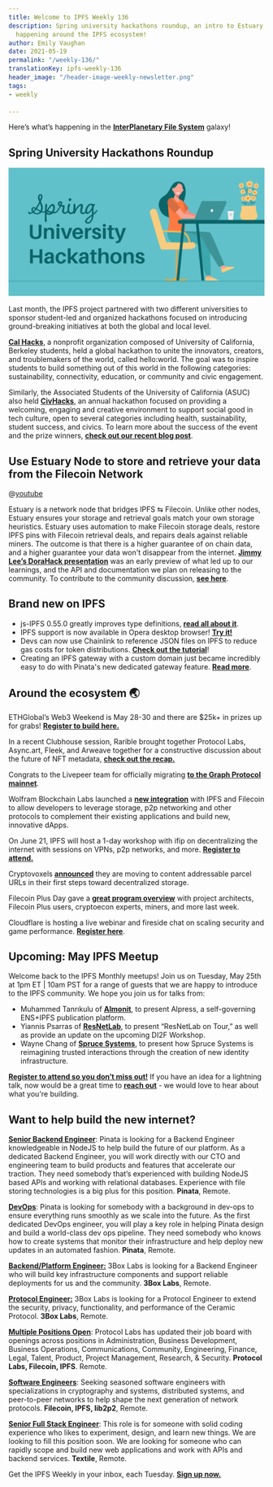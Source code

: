 ```yaml
---
title: Welcome to IPFS Weekly 136
description: Spring university hackathons roundup, an intro to Estuary, and what's
  happening around the IPFS ecosystem!
author: Emily Vaughan
date: 2021-05-19
permalink: "/weekly-136/"
translationKey: ipfs-weekly-136
header_image: "/header-image-weekly-newsletter.png"
tags:
- weekly

---
```

Here’s what’s happening in the [**InterPlanetary File System**](https://ipfs.io/) galaxy!

## Spring University Hackathons Roundup

![](../assets/spring-university-hackathons.png)

Last month, the IPFS project partnered with two different universities to sponsor student-led and organized hackathons focused on introducing ground-breaking initiatives at both the global and local level.

[**Cal Hacks**](https://helloworld.calhacks.io/), a nonprofit organization composed of University of California, Berkeley students, held a global hackathon to unite the innovators, creators, and troublemakers of the world, called hello:world. The goal was to inspire students to build something out of this world in the following categories: sustainability, connectivity, education, or community and civic engagement.

Similarly, the Associated Students of the University of California (ASUC) also held [**CivHacks**](https://www.civhacks.com/), an annual hackathon focused on providing a welcoming, engaging and creative environment to support social good in tech culture, open to several categories including health, sustainability, student success, and civics. To learn more about the success of the event and the prize winners, [**check out our recent blog post**](https://blog.ipfs.io/2021-05-18-spring-hackathons/).

## Use Estuary Node to store and retrieve your data from the Filecoin Network

@[youtube](3hbtHcn0Piw)

Estuary is a network node that bridges IPFS ⇆ Filecoin. Unlike other nodes, Estuary ensures your storage and retrieval goals match your own storage heuristics. Estuary uses automation to make Filecoin storage deals, restore IPFS pins with Filecoin retrieval deals, and repairs deals against reliable miners. The outcome is that there is a higher guarantee of on chain data, and a higher guarantee your data won't disappear from the internet. [**Jimmy Lee’s DoraHack presentation**](https://youtu.be/3hbtHcn0Piw?t=2460) was an early preview of what led up to our learnings, and the API and documentation we plan on releasing to the community. To contribute to the community discussion, [**see here**](https://github.com/filecoin-project/community/discussions/105).

## Brand new on IPFS

* js-IPFS 0.55.0 greatly improves type definitions, [**read all about it**](https://blog.ipfs.io/2021-05-11-js-ipfs-0-55/).
* IPFS support is now available in Opera desktop browser! [**Try it!**](https://www.opera.com/computer)
* Devs can now use Chainlink to reference JSON files on IPFS to reduce gas costs for token distributions. [**Check out the tutorial**](https://blog.chain.link/fetch-ipfs-api-data-token-distribution/)!
* Creating an IPFS gateway with a custom domain just became incredibly easy to do with Pinata's new dedicated gateway feature. [**Read more**](https://www.coywolf.news/webmaster/dedicated-ipfs-gateway-custom-domain/).

## Around the ecosystem 🌏

ETHGlobal’s Web3 Weekend is May 28-30 and there are $25k+ in prizes up for grabs! [**Register to build here.**](https://web3.ethglobal.co/)   
  
In a recent Clubhouse session, Rarible brought together Protocol Labs, Async.art, Fleek, and Arweave together for a constructive discussion about the future of NFT metadata, [**check out the recap.**](https://rarible.medium.com/meet-metadata-guardians-trying-to-make-your-nft-collection-available-100-years-from-now-60a18baeed6c)  
  
Congrats to the Livepeer team for officially migrating [**to the Graph Protocol mainnet**](https://medium.com/livepeer-blog/livepeer-is-one-of-the-graph-protocols-first-ten-mainnet-migration-partners-90f1c5a23a24).  
  
Wolfram Blockchain Labs launched a [**new integration**](https://filecoin.io/blog/posts/wolfram-blockchain-labs-expanding-storage-functionality-with-ipfs-filecoin-for-dapp-development/) with IPFS and Filecoin to allow developers to leverage storage, p2p networking and other protocols to complement their existing applications and build new, innovative dApps.  
  
On June 21, IPFS will host a 1-day workshop with ifip on decentralizing the internet with sessions on VPNs, p2p networks, and more. [**Register to attend.**](https://networking.ifip.org/2021/registration)  
  
Cryptovoxels [**announced**](https://twitter.com/cryptovoxels/status/1174521499002253312) they are moving to content addressable parcel URLs in their first steps toward decentralized storage.  
  
Filecoin Plus Day gave a [**great program overview**](https://www.youtube.com/watch?v=wP4Bk8lBNUc) with project architects, Filecoin Plus users, cryptoecon experts, miners, and more last week.  
  
Cloudflare is hosting a live webinar and fireside chat on scaling security and game performance. [**Register here**](https://t.co/CBkw2d8Vkp?amp=1).

## Upcoming: May IPFS Meetup

Welcome back to the IPFS Monthly meetups! Join us on Tuesday, May 25th at 1pm ET | 10am PST for a range of guests that we are happy to introduce to the IPFS community. We hope you join us for talks from:

* Muhammed Tanrıkulu of [**Almonit**](https://almonit.eth.link/#/), to present Alpress, a self-governing ENS+IPFS publication platform.
* Yiannis Psarras of [**ResNetLab**](https://research.protocol.ai/tutorials/resnetlab-on-tour/), to present “ResNetLab on Tour,” as well as provide an update on the upcoming DI2F Workshop.
* Wayne Chang of [**Spruce Systems**](https://www.spruceid.com/), to present how Spruce Systems is reimagining trusted interactions through the creation of new identity infrastructure.

[**Register to attend so you don’t miss out!**](https://www.meetup.com/San-Francisco-IPFS/events/276123403/) If you have an idea for a lightning talk, now would be a great time to [**reach out**](https://protocollabs.typeform.com/to/hLGfKhxn) - we would love to hear about what you're building.

## Want to help build the new internet?

[**Senior Backend Engineer**](https://pinata.cloud/careers#2): Pinata is looking for a Backend Engineer knowledgeable in NodeJS to help build the future of our platform. As a dedicated Backend Engineer, you will work directly with our CTO and engineering team to build products and features that accelerate our traction. They need somebody that’s experienced with building NodeJS based APIs and working with relational databases. Experience with file storing technologies is a big plus for this position. **Pinata**, Remote.

[**DevOps**](https://pinata.cloud/careers#1): Pinata is looking for somebody with a background in dev-ops to ensure everything runs smoothly as we scale into the future. As the first dedicated DevOps engineer, you will play a key role in helping Pinata design and build a world-class dev ops pipeline. They need somebody who knows how to create systems that monitor their infrastructure and help deploy new updates in an automated fashion. **Pinata**, Remote.

[**Backend/Platform Engineer:**](https://jobs.lever.co/3box) 3Box Labs is looking for a Backend Engineer who will build key infrastructure components and support reliable deployments for us and the community. **3Box Labs**, Remote.

[**Protocol Engineer:**](https://jobs.lever.co/3box) 3Box Labs is looking for a Protocol Engineer to extend the security, privacy, functionality, and performance of the Ceramic Protocol. **3Box Labs**, Remote.

[**Multiple Positions Open**](https://jobs.lever.co/protocol): Protocol Labs has updated their job board with openings across positions in Administration, Business Development, Business Operations, Communications, Community, Engineering, Finance, Legal, Talent, Product, Project Management, Research, & Security. **Protocol Labs, Filecoin, IPFS**. Remote.

[**Software Engineers**](https://jobs.lever.co/protocol): Seeking seasoned software engineers with specializations in cryptography and systems, distributed systems, and peer-to-peer networks to help shape the next generation of network protocols. **Filecoin, IPFS, lib2p2**, Remote.

[**Senior Full Stack Engineer**](https://boards.greenhouse.io/textileio/jobs/4017984004): This role is for someone with solid coding experience who likes to experiment, design, and learn new things. We are looking to fill this position soon. We are looking for someone who can rapidly scope and build new web applications and work with APIs and backend services. **Textile**, Remote.

Get the IPFS Weekly in your inbox, each Tuesday. [**Sign up now.**](https://ipfs.us4.list-manage.com/subscribe?u=25473244c7d18b897f5a1ff6b&id=cad54b2230)